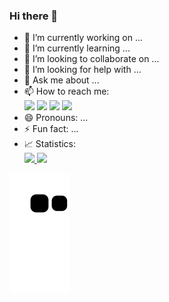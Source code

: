 ### Hi there 👋


- 🔭 I’m currently working on ...
- 🌱 I’m currently learning ...
- 👯 I’m looking to collaborate on ...
- 🤔 I’m looking for help with ...
- 💬 Ask me about ...
- 📫 How to reach me: 
  <div>
	      <a href="https://instagram.com/marcovicar" target="_blank"><img src="https://img.shields.io/badge/-Instagram-%23E4405F?style=for-the-badge&logo=instagram&logoColor=white" target="_blank"></a>
	      <a href="https://www.twitch.tv/marcovicar" target="_blank"><img src="https://img.shields.io/badge/Twitch-9146FF?style=for-the-badge&logo=twitch&logoColor=white" target="_blank"></a>
	      <a href = "mailto:marcosvictormbi85@gmail.com"><img src="https://img.shields.io/badge/Gmail-D14836?style=for-the-badge&logo=gmail&logoColor=white" target="_blank"></a>
	      <a href="https://www.linkedin.com/in/marcos-victor-ara%C3%BAjo-ramos-79ba49182/" target="_blank"><img src="https://img.shields.io/badge/-LinkedIn-%230077B5?style=for-the-badge&logo=linkedin&logoColor=white" target="_blank"></a>   
  </div>
- 😄 Pronouns: ...
- ⚡ Fun fact: ...
- 📈 Statistics:
	<div>
		<a href="https://github.com/marcovicar">
		<img height="180em" src="https://github-readme-stats.vercel.app/api/top-langs/?marcovicar&layout=compact&langs_count=7&theme=dracula"/>
		<img height="180em" src="https://github-readme-stats.vercel.app/api?marcovicar&show_icons=true&theme=dracula&include_all_commits=true&count_private=true"/>
	</div>

	
![Snake animation](https://github.com/marcovicar/marcovicar/blob/output/github-contribution-grid-snake.svg)
